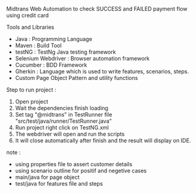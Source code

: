 Midtrans Web Automation to check SUCCESS and FAILED payment flow using credit card 

Tools and Libraries
- Java : Programming Language
- Maven : Build Tool
- testNG : TestNg Java testing framework
- Selenium Webdriver : Browser automation framework 
- Cucumber : BDD Framework
- Gherkin : Language which is used to write features, scenarios, steps.
- Custom Page Object Pattern and utility functions

Step to run project :
1. Open project
2. Wait the dependencies finish loading
3. Set tag "@midtrans" in TestRunner file "src/test/java/runner/TestRunner.java"
4. Run project right click on TestNG.xml
5. The webdriver will open and run the scripts
6. It will close automatically after finish and the result will display on IDE.

note : 
- using properties file to assert customer details
- using scenario outline for positif and negetive cases
- main/java for page object
- test/java for features file and steps
